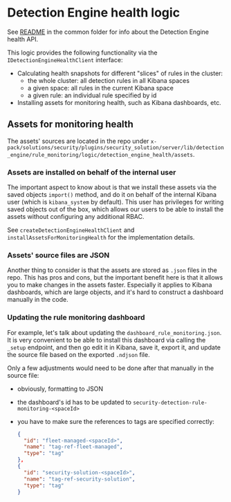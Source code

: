 # Detection Engine health logic

See [README](../../../../../../common/api/detection_engine/rule_monitoring/detection_engine_health/README.md) in the common folder for info about the Detection Engine health API.

This logic provides the following functionality via the `IDetectionEngineHealthClient` interface:

- Calculating health snapshots for different "slices" of rules in the cluster:
  - the whole cluster: all detection rules in all Kibana spaces
  - a given space: all rules in the current Kibana space
  - a given rule: an individual rule specified by id
- Installing assets for monitoring health, such as Kibana dashboards, etc.

## Assets for monitoring health

The assets' sources are located in the repo under `x-pack/solutions/security/plugins/security_solution/server/lib/detection_engine/rule_monitoring/logic/detection_engine_health/assets`.

### Assets are installed on behalf of the internal user

The important aspect to know about is that we install these assets via the saved objects `import()` method, and do it on behalf of the internal Kibana user (which is `kibana_system` by default). This user has privileges for writing saved objects out of the box, which allows our users to be able to install the assets without configuring any additional RBAC.

See `createDetectionEngineHealthClient` and `installAssetsForMonitoringHealth` for the implementation details.

### Assets' source files are JSON

Another thing to consider is that the assets are stored as `.json` files in the repo. This has pros and cons, but the important benefit here is that it allows you to make changes in the assets faster. Especially it applies to Kibana dashboards, which are large objects, and it's hard to construct a dashboard manually in the code.

### Updating the rule monitoring dashboard

For example, let's talk about updating the `dashboard_rule_monitoring.json`. It is very convenient to be able to install this dashboard via calling the `_setup` endpoint, and then go edit it in Kibana, save it, export it, and update the source file based on the exported `.ndjson` file.

Only a few adjustments would need to be done after that manually in the source file:

- obviously, formatting to JSON
- the dashboard's id has to be updated to `security-detection-rule-monitoring-<spaceId>`
- you have to make sure the references to tags are specified correctly:

  ```json
  {
    "id": "fleet-managed-<spaceId>",
    "name": "tag-ref-fleet-managed",
    "type": "tag"
  },
  {
    "id": "security-solution-<spaceId>",
    "name": "tag-ref-security-solution",
    "type": "tag"
  }
  ```
